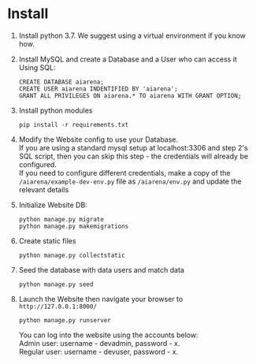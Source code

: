 # Install

1. Install python 3.7. We suggest using a virtual environment if you know how.

2. Install MySQL and create a Database and a User who can access it  
    Using SQL:
    ```
    CREATE DATABASE aiarena;
    CREATE USER aiarena INDENTIFIED BY 'aiarena';
    GRANT ALL PRIVILEGES ON aiarena.* TO aiarena WITH GRANT OPTION;
    ```

3. Install python modules
    ```
    pip install -r requirements.txt
    ```

4. Modify the Website config to use your Database.  
    If you are using a standard mysql setup at localhost:3306 and step 2's SQL script, then you can skip this step -
    the credentials will already be configured.  
    If you need to configure different credentials, make a copy of the `/aiarena/example-dev-env.py` file as 
    `/aiarena/env.py` and update the relevant details

5. Initialize Website DB:
    ```
    python manage.py migrate
    python manage.py makemigrations
    ```

6. Create static files
   ```
   python manage.py collectstatic
   ```

7. Seed the database with data users and match data
    ```
    python manage.py seed
    ```

8. Launch the Website then navigate your browser to `http://127.0.0.1:8000/`
    ```
    python manage.py runserver
    ```
    You can log into the website using the accounts below:      
    Admin user: username - devadmin, password - x.  
    Regular user: username - devuser, password - x.